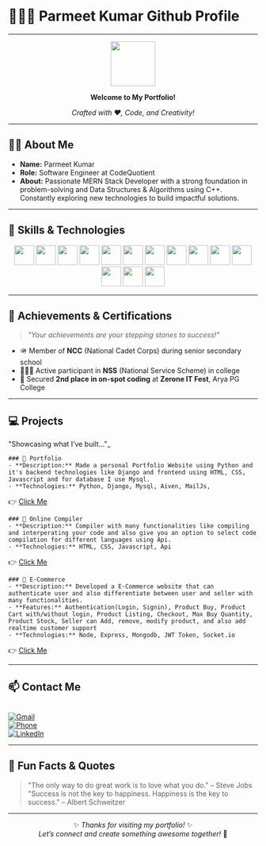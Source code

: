 # 👨‍🎓✨ Parmeet Kumar Github Profile

---
<div align="center">
  
<img src="https://media.giphy.com/media/hvRJCLFzcasrR4ia7z/giphy.gif" width="90"/>

**Welcome to My Portfolio!**

*Crafted with ❤️, Code, and Creativity!*
</div>

---

## 🧑‍💼 About Me

- **Name:** Parmeet Kumar  
- **Role:** Software Engineer at CodeQuotient  
- **About:** Passionate MERN Stack Developer with a strong foundation in problem-solving and Data Structures & Algorithms using C++. Constantly exploring new technologies to build impactful solutions.

---

## 🚀 Skills & Technologies

<div align="center">

<img src="https://img.shields.io/badge/HTML5-E34F26?logo=html5&logoColor=white" height="40"/>
<img src="https://img.shields.io/badge/CSS3-1572B6?logo=css3&logoColor=white" height="40"/>
<img src="https://img.shields.io/badge/JavaScript-F7DF1E?logo=javascript&logoColor=black" height="40"/>
<img src="https://img.shields.io/badge/Tailwind_CSS-38B2AC?logo=tailwind-css&logoColor=white" height="40"/>
<img src="https://img.shields.io/badge/React-61DAFB?logo=react&logoColor=black" height="40"/>
<img src="https://img.shields.io/badge/Node.js-339933?logo=nodedotjs&logoColor=white" height="40"/>
<img src="https://img.shields.io/badge/Express-000000?logo=express&logoColor=white" height="40"/>
<img src="https://img.shields.io/badge/Python-3776AB?logo=python&logoColor=white" height="40"/>
<img src="https://img.shields.io/badge/Django-092E20?logo=django&logoColor=white" height="40"/>
<img src="https://img.shields.io/badge/MySQL-4479A1?logo=mysql&logoColor=white" height="40"/>
<img src="https://img.shields.io/badge/MongoDB-47A248?logo=mongodb&logoColor=white" height="40"/>
<img src="https://img.shields.io/badge/C++-00599C?logo=c%2B%2B&logoColor=white" height="40"/>
<img src="https://img.shields.io/badge/Java-007396?logo=java&logoColor=white" height="40"/>
<img src="https://img.shields.io/badge/Postman-FF6C37?logo=postman&logoColor=white" height="40"/>

</div>


---

## 🏅 Achievements & Certifications

> _"Your achievements are your stepping stones to success!"_

- 🪖 Member of **NCC** (National Cadet Corps) during senior secondary school  
- 🧑‍🤝‍🧑 Active participant in **NSS** (National Service Scheme) in college  
- 🥈 Secured **2nd place in on-spot coding** at **Zerone IT Fest**, Arya PG College

---

## 💻 Projects 
"Showcasing what I’ve built..."_
```
### 🌟 Portfolio
- **Description:** Made a personal Portfolio Website using Python and it's backend technologies like Django and frontend using HTML, CSS, Javascript and for database I use Mysql.
- **Technologies:** Python, Django, Mysql, Aiven, MailJs,
```
👉 [Click Me](https://parmeetkumar-portfolio.vercel.app/)

```
### 🌟 Online Compiler
- **Description:** Compiler with many functionalities like compiling and interperating your code and also give you an option to select code compilation for different languages using Api.
- **Technologies:** HTML, CSS, Javascript, Api
```
👉 [Click Me](https://parmeet-compiler.vercel.app/)

``` 
### 🌟 E-Commerce
- **Description:** Developed a E-Commerce website that can authenticate user and also differentiate between user and seller with many functionalities.
- **Features:** Authentication(Login, Signin), Product Buy, Product Cart with/without login, Product Listing, Checkout, Max Buy Quantity, Product Stock, Seller can Add, remove, modify product, and also add realtime customer support
- **Technologies:** Node, Express, Mongodb, JWT Token, Socket.io
```
👉 [Click Me](https://github.com/Parmeetkumarg90/E-Commerce.git)

---

## 📫 Contact Me

<p align="center" style="width:100vw; display:flex; justify-content: space-evenly;">

[![Gmail](https://img.shields.io/badge/Gmail-D14836?style=for-the-badge&logo=gmail&logoColor=white)](mailto:iam.sumitkumar64@gmail.com)  
[![Phone](https://img.shields.io/badge/Phone-9992528037-E0E0E0?style=for-the-badge&logo=phone&logoColor=black)](tel:+9992528037)  
[![LinkedIn](https://img.shields.io/badge/LinkedIn-0077B5?style=for-the-badge&logo=linkedin&logoColor=white)](https://linkedin.com/in/iamsumitkumar64)  

</p>

---

## 🌟 Fun Facts & Quotes

> "The only way to do great work is to love what you do." – Steve Jobs  
> "Success is not the key to happiness. Happiness is the key to success." – Albert Schweitzer

---

<div align="center">

✨ _Thanks for visiting my portfolio!_ ✨  
*Let’s connect and create something awesome together!* 🚀

</div>
